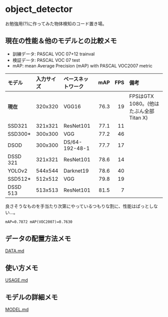 # object_detector

お勉強用(?)に作ってみた物体検知のコード置き場。

## 現在の性能＆他のモデルとの比較メモ

- 訓練データ: PASCAL VOC 07+12 trainval
- 検証データ: PASCAL VOC 07 test
- mAP: mean Average Precision (mAP) with PASCAL VOC2007 metric

|モデル  |入力サイズ|ベースネットワーク|mAP |FPS |備考                                    |
|:-------|:---------|:-----------------|---:|---:|:---------------------------------------|
|**現在**|320x320   |VGG16             |76.3|  19|FPSはGTX 1080。(他はたぶん全部Titan X)  |
|SSD321  |321x321   |ResNet101         |77.1|  11|                                        |
|SSD300* |300x300   |VGG               |77.2|  46|                                        |
|DSOD    |300x300   |DS/64-192-48-1    |77.7|  17|                                        |
|DSSD 321|321x321   |ResNet101         |78.6|  14|                                        |
|YOLOv2  |544x544   |Darknet19         |78.6|  40|                                        |
|SSD512* |512x512   |VGG               |79.8|  19|                                        |
|DSSD 513|513x513   |ResNet101         |81.5|   7|                                        |

良さそうなものを手当たり次第にやっているつもりな割に、性能はぱっとしない…。

```txt
mAP=0.7872 mAP(VOC2007)=0.7630
```

## データの配置方法メモ

[DATA.md](./docs/DATA.md)

## 使い方メモ

[USAGE.md](./docs/USAGE.md)

## モデルの詳細メモ

[MODEL.md](./docs/MODEL.md)
